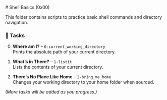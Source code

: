\# Shell Basics (0x00)

This folder contains scripts to practice basic shell commands and directory navigation.

### 🧪 Tasks

0. **Where am I?** – `0-current_working_directory`  
   Prints the absolute path of your current directory.

1. **What’s in There?** – `1-listit`  
   Lists the contents of your current directory.

2. **There’s No Place Like Home** – `2-bring_me_home`  
   Changes your working directory to your home folder when sourced.

*(More tasks will be added as you progress.)*
